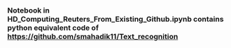 ### Notebook in HD_Computing_Reuters_From_Existing_Github.ipynb contains python equivalent code of https://github.com/smahadik11/Text_recognition

